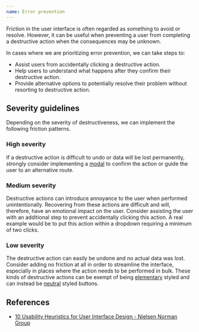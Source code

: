 ```yaml
---
name: Error prevention
---
```


Friction in the user interface is often regarded as something to avoid or resolve. However, it can be useful when preventing a user from completing a destructive action when the consequences may be unknown.

In cases where we are prioritizing error prevention, we can take steps to:

* Assist users from accidentally clicking a destructive action.
* Help users to understand what happens after they confirm their destructive action.
* Provide alternative options to potentially resolve their problem without resorting to destructive action.

## Severity guidelines

Depending on the severity of destructiveness, we can implement the following friction patterns.

### High severity

If a destructive action is difficult to undo or data will be lost permanently, strongly consider implementing a [modal](/components/modal) to confirm the action or guide the user to an alternative route.

### Medium severity

Destructive actions can introduce annoyance to the user when performed unintentionally. Recovering from these actions are difficult and will, therefore, have an emotional impact on the user. Consider assisting the user with an additional step to prevent accidentally clicking this action. A real example would be to put this action within a dropdown requiring a minimum of two clicks.

### Low severity

The destructive action can easily be undone and no actual data was lost. Consider adding no friction at all in order to streamline the interface, especially in places where the action needs to be performed in bulk. These kinds of destructive actions can be exempt of being [elementary](/components/button/#elementary) styled and can instead be [neutral](/components/button/#neutral) styled buttons.

## References

- [10 Usability Heuristics for User Interface Design - Nielsen Norman Group](https://www.nngroup.com/articles/ten-usability-heuristics/)
